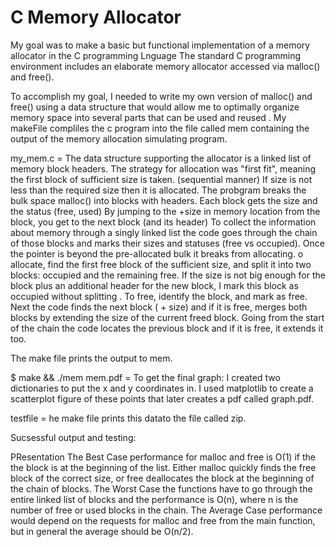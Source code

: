 # C Memory Allocator
My goal was to make a basic but functional implementation of a memory allocator in the C programming Lnguage The standard C programming environment includes an elaborate memory allocator accessed via malloc() and free().


To accomplish my goal, I needed to write my own version of malloc() and free() using a data structure that would allow me to optimally organize memory space into several parts that can be used and reused . My makeFile compliles the c program into the file called mem containing the output of the memory allocation simulating program.

my_mem.c =
The data structure supporting the allocator is a linked list of memory block headers.
The strategy for allocation was "first fit", meaning the first block of sufficient size is taken. (sequential manner) If size is not less than the required size then it is allocated.
The probgram breaks the bulk space malloc() into blocks with headers. 
Each block gets the size and the status (free, used) 
By jumping to the +size in memory location from the block, you get to the next block (and its header)
To collect the information about memory through a singly linked list the code goes through the chain of those blocks and marks their sizes and statuses (free vs occupied). Once the pointer is beyond the pre-allocated bulk it breaks from allocating. 
o allocate, find the first free block of the sufficient size, and split it into two blocks: occupied and the remaining free. If the size is not big enough for the block plus an additional header for the new block, I mark this block as occupied without splitting .
To free, identify the block, and mark as free. Next the code finds the next block ( + size) and if it is free, merges both blocks by extending the size of the current freed block. Going from the start of the chain the code locates the previous block and if it is free, it extends it too. 

The make file prints the output to mem.

$ make && ./mem
mem.pdf = To get the final graph: I created two dictionaries to put the x and y coordinates in. I used matplotlib to create a scatterplot figure of these points that later creates a pdf called graph.pdf.

testfile = he make file prints this datato the file called zip.

Sucsessful output and testing:

PResentation
The Best Case performance for malloc and free is O(1) if the the block is at the beginning of the list.
Either malloc quickly finds the free block of the correct size, or free deallocates the block at the beginning of the chain of blocks.
The Worst Case the functions have to go through the entire linked list of blocks and the performance is O(n), where n is the number of free or used blocks in the chain.
The Average Case performance would depend on the requests for malloc and free from the main function, but in general the average should be O(n/2).
